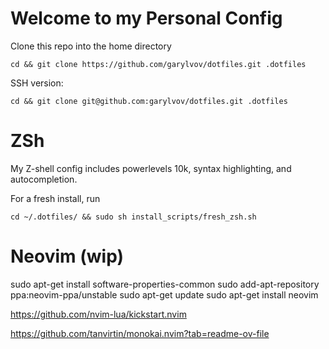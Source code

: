 # Welcome to my Personal Config

Clone this repo into the home directory

```cd && git clone https://github.com/garylvov/dotfiles.git .dotfiles```

SSH version:

```cd && git clone git@github.com:garylvov/dotfiles.git .dotfiles```

# ZSh
My Z-shell config includes powerlevels 10k, syntax highlighting, and autocompletion.

For a fresh install, run

```cd ~/.dotfiles/ && sudo sh install_scripts/fresh_zsh.sh```


# Neovim (wip)
sudo apt-get install software-properties-common
sudo add-apt-repository ppa:neovim-ppa/unstable
sudo apt-get update
sudo apt-get install neovim

https://github.com/nvim-lua/kickstart.nvim

https://github.com/tanvirtin/monokai.nvim?tab=readme-ov-file
